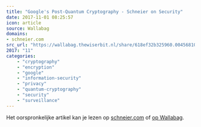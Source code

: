 ```yaml
---
title: "Google's Post-Quantum Cryptography - Schneier on Security"
date: 2017-11-01 08:25:57
icon: article
source: Wallabag
domains:
- schneier.com
src_url: "https://wallabag.thewiserbit.nl/share/618ef32b325960.00456810"
2017: "11"
categories:
    - "cryptography"
    - "encryption"
    - "google"
    - "information-security"
    - "privacy"
    - "quantum-cryptography"
    - "security"
    - "surveillance"
---
```

Het oorspronkelijke artikel kan je lezen op [schneier.com](https://www.schneier.com/blog/archives/2016/07/googles_post-qu.html) of [op Wallabag](https://wallabag.thewiserbit.nl/share/618ef32b325960.00456810). 